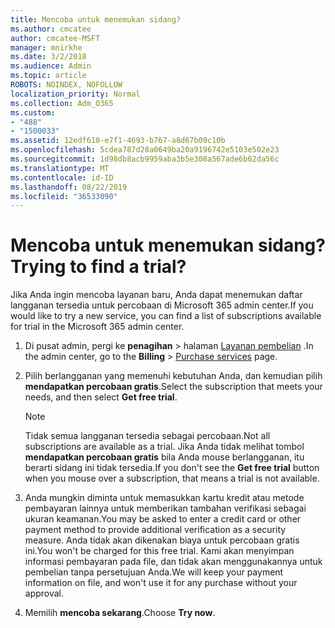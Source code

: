 ```yaml
---
title: Mencoba untuk menemukan sidang?
ms.author: cmcatee
author: cmcatee-MSFT
manager: mnirkhe
ms.date: 3/2/2018
ms.audience: Admin
ms.topic: article
ROBOTS: NOINDEX, NOFOLLOW
localization_priority: Normal
ms.collection: Adm_O365
ms.custom:
- "488"
- "1500033"
ms.assetid: 12edf610-e7f1-4693-b767-a8d67b09c10b
ms.openlocfilehash: 5cdea787d28a0649ba20a9196742e5103e502e23
ms.sourcegitcommit: 1d98db8acb9959aba3b5e308a567ade6b62da56c
ms.translationtype: MT
ms.contentlocale: id-ID
ms.lasthandoff: 08/22/2019
ms.locfileid: "36533090"
---
```

# <a name="trying-to-find-a-trial"></a><span data-ttu-id="e4249-102">Mencoba untuk menemukan sidang?</span><span class="sxs-lookup"><span data-stu-id="e4249-102">Trying to find a trial?</span></span>

<span data-ttu-id="e4249-103">Jika Anda ingin mencoba layanan baru, Anda dapat menemukan daftar langganan tersedia untuk percobaan di Microsoft 365 admin center.</span><span class="sxs-lookup"><span data-stu-id="e4249-103">If you would like to try a new service, you can find a list of subscriptions available for trial in the Microsoft 365 admin center.</span></span>
  
1. <span data-ttu-id="e4249-104">Di pusat admin, pergi ke **penagihan** \> halaman [Layanan pembelian](https://go.microsoft.com/fwlink/p/?linkid=868433) .</span><span class="sxs-lookup"><span data-stu-id="e4249-104">In the admin center, go to the **Billing** \> [Purchase services](https://go.microsoft.com/fwlink/p/?linkid=868433) page.</span></span>

2. <span data-ttu-id="e4249-105">Pilih berlangganan yang memenuhi kebutuhan Anda, dan kemudian pilih **mendapatkan percobaan gratis**.</span><span class="sxs-lookup"><span data-stu-id="e4249-105">Select the subscription that meets your needs, and then select  **Get free trial**.</span></span>

    > [!NOTE]
    > <span data-ttu-id="e4249-106">Tidak semua langganan tersedia sebagai percobaan.</span><span class="sxs-lookup"><span data-stu-id="e4249-106">Not all subscriptions are available as a trial.</span></span> <span data-ttu-id="e4249-107">Jika Anda tidak melihat tombol **mendapatkan percobaan gratis** bila Anda mouse berlangganan, itu berarti sidang ini tidak tersedia.</span><span class="sxs-lookup"><span data-stu-id="e4249-107">If you don't see the **Get free trial** button when you mouse over a subscription, that means a trial is not available.</span></span>
  
3. <span data-ttu-id="e4249-108">Anda mungkin diminta untuk memasukkan kartu kredit atau metode pembayaran lainnya untuk memberikan tambahan verifikasi sebagai ukuran keamanan.</span><span class="sxs-lookup"><span data-stu-id="e4249-108">You may be asked to enter a credit card or other payment method to provide additional verification as a security measure.</span></span> <span data-ttu-id="e4249-109">Anda tidak akan dikenakan biaya untuk percobaan gratis ini.</span><span class="sxs-lookup"><span data-stu-id="e4249-109">You won't be charged for this free trial.</span></span> <span data-ttu-id="e4249-110">Kami akan menyimpan informasi pembayaran pada file, dan tidak akan menggunakannya untuk pembelian tanpa persetujuan Anda.</span><span class="sxs-lookup"><span data-stu-id="e4249-110">We will keep your payment information on file, and won't use it for any purchase without your approval.</span></span>

4. <span data-ttu-id="e4249-111">Memilih **mencoba sekarang**.</span><span class="sxs-lookup"><span data-stu-id="e4249-111">Choose **Try now**.</span></span>